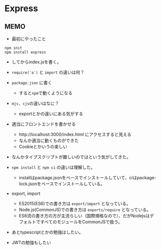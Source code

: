 # Express

## MEMO

- 最初にやったこと
```
npm init
npm install express
```
- してからindex.jsを書く。
- `require('a')` と `import` の違いは何？
- `package.json` に書く
    - すると`npm`で動くようになる
- `mjs, cjs`の違いはなに？
    - exportとかの違いにある気がする
- 適当にフロントエンドを書かせる
    - http://localhost:3000/index.html にアクセスすると見える
    - なんか適当に動くものができた
    - Cookieとかいうの楽しい
- なんかタイプスクリプトが難しいのではという気がしてきた。
- `npm install` と `npm ci` の違いは理解した。
    - installはpackage.jsonをベースでインストールしていて、ciはpackage-lock.jsonをベースでインストールしている。
- export, import
    - ES2015(ES6)での書き方は `export/import` となっている。
    - Node.js(CommonJS)での書き方は `exports/require` となっている。
    - ES6流の書き方の方が主流らしい（国際規格なので）、だがNodejsはデフォルトですべてのモジュールをCommonJSで扱う。

- あとtypescriptとかの勉強はしたい。
- JWTの勉強もしたい

